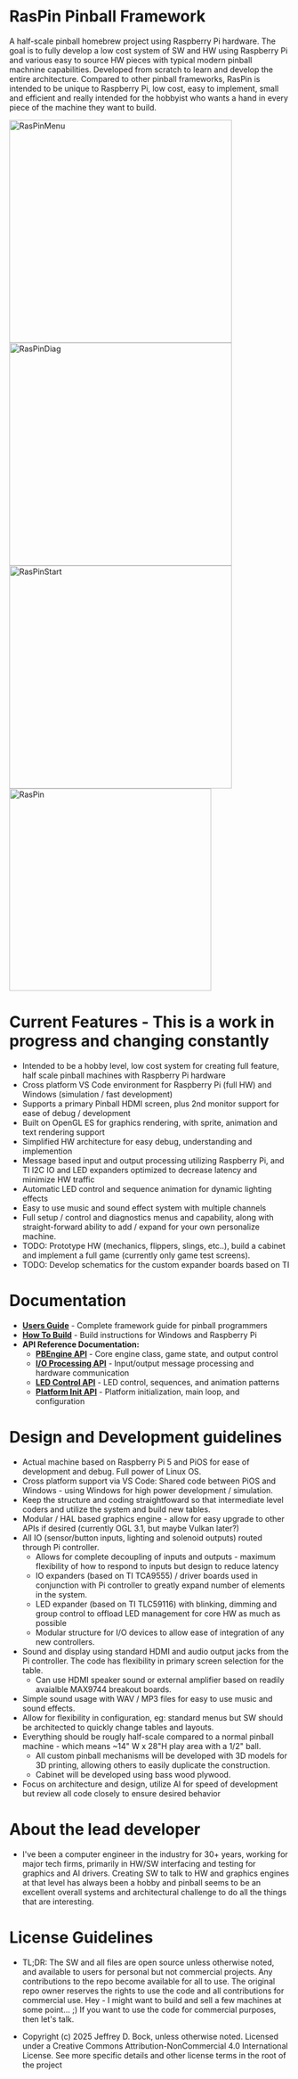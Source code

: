 # RasPin Pinball Framework
A half-scale pinball homebrew project using Raspberry Pi hardware.  The goal is to fully develop a low cost system of SW and HW using Raspberry Pi and various easy to source HW pieces with typical modern pinball machnine capabilities.  Developed from scratch to learn and develop the entire architecture.  Compared to other pinball frameworks, RasPin is intended to be unique to Raspberry Pi, low cost, easy to implement, small and efficient and really intended for the hobbyist who wants a hand in every piece of the machine they want to build.

<img width="400" alt="RasPinMenu" src="https://github.com/user-attachments/assets/80699574-9bf8-4ebb-9889-d9ec4445964f" />
<img width="400" alt="RasPinDiag" src="https://github.com/user-attachments/assets/78baad46-6c7f-4157-8284-754867c45b45" />
<img width="400" alt="RasPinStart" src="https://github.com/user-attachments/assets/6ad23313-8f80-4c98-af07-982c786c6f57" />
<img width="363" alt="RasPin" src="https://github.com/user-attachments/assets/a15879aa-0a3b-4ca7-8cfd-c8a9cbe4cf9a" />

# Current Features - This is a work in progress and changing constantly
- Intended to be a hobby level, low cost system for creating full feature, half scale pinball machines with Raspberry Pi hardware
- Cross platform VS Code environment for Raspberry Pi (full HW) and Windows (simulation / fast development)
- Supports a primary Pinball HDMI screen, plus 2nd monitor support for ease of debug / development
- Built on OpenGL ES for graphics rendering, with sprite, animation and text rendering support
- Simplified HW architecture for easy debug, understanding and implemention
- Message based input and output processing utilizing Raspberry Pi, and TI I2C IO and LED expanders optimized to decrease latency and minimize HW traffic
- Automatic LED control and sequence animation for dynamic lighting effects
- Easy to use music and sound effect system with multiple channels
- Full setup / control and diagnostics menus and capability, along with straight-forward ability to add / expand for your own personalize machine.
- TODO: Prototype HW (mechanics, flippers, slings, etc..), build a cabinet and implement a full game (currently only game test screens).
- TODO: Develop schematics for the custom expander boards based on TI

# Documentation
- **[Users Guide](documentation/UsersGuide.md)** - Complete framework guide for pinball programmers
- **[How To Build](documentation/HowToBuild.md)** - Build instructions for Windows and Raspberry Pi
- **API Reference Documentation:**
  - **[PBEngine API](documentation/PBEngine_API.md)** - Core engine class, game state, and output control
  - **[I/O Processing API](documentation/IO_Processing_API.md)** - Input/output message processing and hardware communication
  - **[LED Control API](documentation/LED_Control_API.md)** - LED control, sequences, and animation patterns
  - **[Platform Init API](documentation/Platform_Init_API.md)** - Platform initialization, main loop, and configuration 

# Design and Development guidelines
-  Actual machine based on Raspberry Pi 5 and PiOS for ease of development and debug.  Full power of Linux OS.  
-  Cross platform support via VS Code: Shared code between PiOS and Windows - using Windows for high power development / simulation.
-  Keep the structure and coding straightfoward so that intermediate level coders and utilize the system and build new tables.
-  Modular / HAL based graphics engine - allow for easy upgrade to other APIs if desired (currently OGL 3.1, but maybe Vulkan later?)
-  All IO (sensor/button inputs, lighting and solenoid outputs) routed through Pi controller.
    - Allows for complete decoupling of inputs and outputs - maximum flexibility of how to respond to inputs but design to reduce latency
    - IO expanders (based on TI TCA9555) / driver boards used in conjunction with Pi controller to greatly expand number of elements in the system.
    - LED expander (based on TI TLC59116) with blinking, dimming and group control to offload LED management for core HW as much as possible
    - Modular structure for I/O devices to allow ease of integration of any new controllers.
-  Sound and display using standard HDMI and audio output jacks from the Pi controller.  The code has flexibility in primary screen selection for the table.
    - Can use HDMI speaker sound or external amplifier based on readily avaialble MAX9744 breakout boards.
-  Simple sound usage with WAV / MP3 files for easy to use music and sound effects.
-  Allow for flexibility in configuration, eg: standard menus but SW should be architected to quickly change tables and layouts.
-  Everything should be rougly half-scale compared to a normal pinball machine - which means ~14" W x 28"H play area with a 1/2" ball.
    -  All custom pinball mechanisms will be developed with 3D models for 3D printing, allowing others to easily duplicate the construction.
    -  Cabinet will be developed using bass wood plywood.
-  Focus on architecture and design, utilize AI for speed of development but review all code closely to ensure desired behavior

# About the lead developer
-  I've been a computer engineer in the industry for 30+ years, working for major tech firms, primarily in HW/SW interfacing and testing for graphics and AI drivers.  Creating SW to talk to HW and graphics engines at that level has always been a hobby and pinball seems to be an excellent overall systems and architectural challenge to do all the things that are interesting.

# License Guidelines
-  TL;DR: The SW and all files are open source unless otherwise noted, and available to users for personal but not commercial projects.  Any contributions to the repo become available for all to use.  The original repo owner reserves the rights to use the code and all contributions for commercial use.  Hey - I might want to build and sell a few machines at some point... ;)  If you want to use the code for commercial purposes, then let's talk.

- Copyright (c) 2025 Jeffrey D. Bock, unless otherwise noted. Licensed under a Creative Commons Attribution-NonCommercial 4.0 International License.  See more specific details and other license terms in the root of the project

